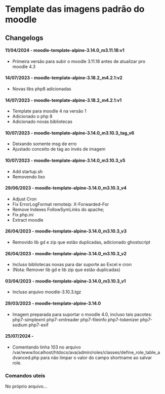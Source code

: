 # Template das imagens padrão do moodle

## Changelogs

#### 11/04/2024 - **moodle-template-alpine-3.14.0_m3.11.18:v1**<br>
- Primeira versão para subir o moodle 3.11.18 antes de atualizar pro moodle 4.3

#### 14/07/2023 - **moodle-template-alpine-3.18.2_m4.2.1:v2**<br>
- Novas libs php8 adicionadas

#### 14/07/2023 - **moodle-template-alpine-3.18.2_m4.2.1:v1**<br>
- Template para moodle 4 na versão 1
- Adicionado o php 8
- Adicionado novas bibliotecas

#### 10/07/2023 - **moodle-template-alpine-3.14.0_m3.10.3_tag_v6**<br>
- Deixando somente msg de erro
- Ajustado conceito de tag ao invés de imagem

#### 10/07/2023 - **moodle-template-alpine-3.14.0_m3.10.3_v5**<br>
- Add startup.sh
- Removendo lixo

#### 29/06/2023 - **moodle-template-alpine-3.14.0_m3.10.3_v4**<br>
- Adjust Cron
- Fix ErrorLogFormat remoteip: X-Forwarded-For
- Remove Indexes FollowSymLinks do apache;
- Fix php.ini
- Extract moodle
#### 26/04/2023 - **moodle-template-alpine-3.14.0_m3.10.3_v3**<br>
- Removido lib gd e zip que estão duplicadas, adicionado ghostscript
#### 26/04/2023 - **moodle-template-alpine-3.14.0_m3.10.3_v2**<br>
- Incluso bibliotecas novas para dar suporte ao Excel e cron
- (Nota: Remover lib gd e lib zip que estão duplicadas)
#### 03/04/2023 - **moodle-template-alpine-3.14.0_m3.10.3_v1**<br>
- Incluso arquivo moodle-3.10.3.tgz
#### 29/03/2023 - **moodle-template-alpine-3.14.0**<br>
- Imagem preparada para suportar o moodle 4.0, incluso tais pacotes: php7-simplexml php7-xmlreader php7-fileinfo php7-tokenizer php7-sodium php7-exif

#### 25/07/2024 - 
- Comentando linha 103 no arquivo /var/www/localhost/htdocs/ava/admin/roles/classes/define_role_table_advanced.php para não limpar o valor do campo shortname ao salvar role.

### Comandos uteis
No próprio arquivo...
